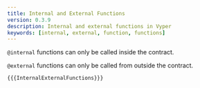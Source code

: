 ```yaml
---
title: Internal and External Functions
version: 0.3.9
description: Internal and external functions in Vyper
keywords: [internal, external, function, functions]
---
```


`@internal` functions can only be called inside the contract.

`@external` functions can only be called from outside the contract.

```vyper
{{{InternalExternalFunctions}}}
```
